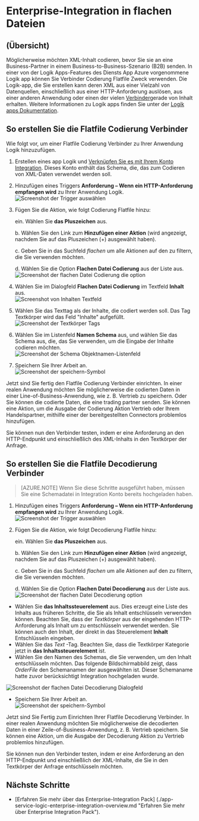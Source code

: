 <properties
    pageTitle="Sie lernen, wie verschlüsseln oder entschlüsseln flache Dateien mithilfe der Enterprise-Integration Pack und Logik apps | Microsoft Azure-App-Verwaltungsdienst | Microsoft Azure"
    description="Verwenden der Features von apps für Enterprise-Integration Pack und Logik zum Verschlüsseln oder entschlüsseln flache Dateien"
    services="app-service\logic"
    documentationCenter=".net,nodejs,java"
    authors="msftman"
    manager="erikre"
    editor="cgronlun"/>

<tags 
    ms.service="logic-apps" 
    ms.workload="integration" 
    ms.tgt_pltfrm="na" 
    ms.devlang="na" 
    ms.topic="article" 
    ms.date="07/08/2016" 
    ms.author="deonhe"/>

# <a name="enterprise-integration-with-flat-files"></a>Enterprise-Integration in flachen Dateien

## <a name="overview"></a>(Übersicht)

Möglicherweise möchten XML-Inhalt codieren, bevor Sie sie an eine Business-Partner in einem Business-to-Business-Szenario (B2B) senden. In einer von der Logik Apps-Features des Diensts App Azure vorgenommene Logik app können Sie Verbinder Codierung Flatfile Zweck verwenden. Die Logik-app, die Sie erstellen kann deren XML aus einer Vielzahl von Datenquellen, einschließlich aus einer HTTP-Anforderung auslösen, aus einer anderen Anwendung oder einen der vielen [Verbinder](../connectors/apis-list.md)gerade von Inhalt erhalten. Weitere Informationen zu Logik apps finden Sie unter der [Logik apps Dokumentation](./app-service-logic-what-are-logic-apps.md "erfahren Sie mehr über Logik apps").  

## <a name="how-to-create-the-flat-file-encoding-connector"></a>So erstellen Sie die Flatfile Codierung Verbinder

Wie folgt vor, um einer Flatfile Codierung Verbinder zu Ihrer Anwendung Logik hinzuzufügen.

1. Erstellen eines app Logik und [Verknüpfen Sie es mit Ihrem Konto Integration](./app-service-logic-enterprise-integration-accounts.md "erhalten grundlegende Informationen zu einer Firma Integration einer app Logik verknüpfen"). Dieses Konto enthält das Schema, die, das zum Codieren von XML-Daten verwendet werden soll.  
2. Hinzufügen eines Triggers **Anforderung – Wenn ein HTTP-Anforderung empfangen wird** zu Ihrer Anwendung Logik.  
![Screenshot der Trigger auswählen](./media/app-service-logic-enterprise-integration-flatfile/flatfile-1.png)    
3. Fügen Sie die Aktion, wie folgt Codierung Flatfile hinzu:

    ein. Wählen Sie **das Pluszeichen** aus.

    b. Wählen Sie den Link zum **Hinzufügen einer Aktion** (wird angezeigt, nachdem Sie auf das Pluszeichen (+) ausgewählt haben).

    c. Geben Sie in das Suchfeld *flachen* um alle Aktionen auf den zu filtern, die Sie verwenden möchten.

    d. Wählen Sie die Option **Flachen Datei Codierung** aus der Liste aus.   
![Screenshot der flachen Datei Codierung die option](./media/app-service-logic-enterprise-integration-flatfile/flatfile-2.png)   
4. Wählen Sie im Dialogfeld **Flachen Datei Codierung** im Textfeld **Inhalt** aus.  
![Screenshot von Inhalten Textfeld](./media/app-service-logic-enterprise-integration-flatfile/flatfile-3.png)  
5. Wählen Sie das Texttag als der Inhalte, die codiert werden soll. Das Tag Textkörper wird das Feld "Inhalte" aufgefüllt.     
![Screenshot der Textkörper Tags](./media/app-service-logic-enterprise-integration-flatfile/flatfile-4.png)  
6. Wählen Sie im Listenfeld **Namen Schema** aus, und wählen Sie das Schema aus, die, das Sie verwenden, um die Eingabe der Inhalte codieren möchten.    
![Screenshot der Schema Objektnamen-Listenfeld](./media/app-service-logic-enterprise-integration-flatfile/flatfile-5.png)  
7. Speichern Sie Ihrer Arbeit an.   
![Screenshot der speichern-Symbol](./media/app-service-logic-enterprise-integration-flatfile/flatfile-6.png)  

Jetzt sind Sie fertig den Flatfile Codierung Verbinder einrichten. In einer realen Anwendung möchten Sie möglicherweise die codierten Daten in einer Line-of-Business-Anwendung, wie z. B. Vertrieb zu speichern. Oder Sie können die codierte Daten, die eine trading partner senden. Sie können eine Aktion, um die Ausgabe der Codierung Aktion Vertrieb oder Ihrem Handelspartner, mithilfe einer der bereitgestellten Connectors problemlos hinzufügen.

Sie können nun den Verbinder testen, indem er eine Anforderung an den HTTP-Endpunkt und einschließlich des XML-Inhalts in den Textkörper der Anfrage.  

## <a name="how-to-create-the-flat-file-decoding-connector"></a>So erstellen Sie die Flatfile Decodierung Verbinder

>[AZURE.NOTE] Wenn Sie diese Schritte ausgeführt haben, müssen Sie eine Schemadatei in Integration Konto bereits hochgeladen haben.

1. Hinzufügen eines Triggers **Anforderung – Wenn ein HTTP-Anforderung empfangen wird** zu Ihrer Anwendung Logik.  
![Screenshot der Trigger auswählen](./media/app-service-logic-enterprise-integration-flatfile/flatfile-1.png)    
2. Fügen Sie die Aktion, wie folgt Decodierung Flatfile hinzu:

    ein. Wählen Sie **das Pluszeichen** aus.

    b. Wählen Sie den Link zum **Hinzufügen einer Aktion** (wird angezeigt, nachdem Sie auf das Pluszeichen (+) ausgewählt haben).

    c. Geben Sie in das Suchfeld *flachen* um alle Aktionen auf den zu filtern, die Sie verwenden möchten.

    d. Wählen Sie die Option **Flachen Datei Decodierung** aus der Liste aus.   
![Screenshot der flachen Datei Decodierung option](./media/app-service-logic-enterprise-integration-flatfile/flatfile-2.png)   
- Wählen Sie **das Inhaltssteuerelement** aus. Dies erzeugt eine Liste des Inhalts aus früheren Schritte, die Sie als Inhalt entschlüsseln verwenden können. Beachten Sie, dass der *Textkörper* aus der eingehenden HTTP-Anforderung als Inhalt um zu entschlüsseln verwendet werden. Sie können auch den Inhalt, der direkt in das Steuerelement **Inhalt** Entschlüsseln eingeben.     
- Wählen Sie das *Text* -Tag. Beachten Sie, dass die Textkörper Kategorie jetzt in **das Inhaltssteuerelement** ist.
- Wählen Sie den Namen des Schemas, die Sie verwenden, um den Inhalt entschlüsseln möchten. Das folgende Bildschirmabbild zeigt, dass *OrderFile* den Schemanamen der ausgewählten ist. Dieser Schemaname hatte zuvor berücksichtigt Integration hochgeladen wurde.

 ![Screenshot der flachen Datei Decodierung Dialogfeld](./media/app-service-logic-enterprise-integration-flatfile/flatfile-decode-1.png)    
- Speichern Sie Ihrer Arbeit an.  
![Screenshot der speichern-Symbol](./media/app-service-logic-enterprise-integration-flatfile/flatfile-6.png)    

Jetzt sind Sie Fertig zum Einrichten Ihrer Flatfile Decodierung Verbinder. In einer realen Anwendung möchten Sie möglicherweise die decodierten Daten in einer Zeile-of-Business-Anwendung, z. B. Vertrieb speichern. Sie können eine Aktion, um die Ausgabe der Decodierung Aktion zu Vertrieb problemlos hinzufügen.

Sie können nun den Verbinder testen, indem er eine Anforderung an den HTTP-Endpunkt und einschließlich der XML-Inhalte, die Sie in den Textkörper der Anfrage entschlüsseln möchten.  

## <a name="next-steps"></a>Nächste Schritte
- [Erfahren Sie mehr über das Enterprise-Integration Pack] (./app-service-logic-enterprise-integration-overview.md "Erfahren Sie mehr über Enterprise Integration Pack").  
